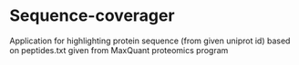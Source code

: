 # Sequence-coverager
Application for highlighting protein sequence (from given uniprot id) based on peptides.txt given from MaxQuant proteomics program
